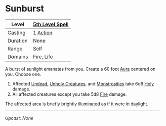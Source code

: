 # Sunburst

| Level    | [5th Level Spell](5th%20Level%20Spells.md)                                   |
| -------- | ---------------------------------------------------------------------------- |
| Casting  | 1 [Action](../../../../Game%20Procedures/Core%20Procedures/Action.md)        |
| Duration | None                                                                         |
| Range    | Self                                                                         |
| Domains  | [Fire](../../Spell%20Domains/Fire.md), [Life](../../Spell%20Domains/Life.md) |

A burst of sunlight emanates from you. Create a 60 foot [Aura](../../Areas%20of%20Effect/Aura.md) centered on you. Choose one.

1. Affected [Undead](../../../../Resources%20for%20GMs/Creatures/Creature%20Types/Undead.md), [Unholy Creatures](../../../../Resources%20for%20GMs/Creatures/Creature%20Types/Unholy%20Creature.md), and [Monstrosities](../../../../Resources%20for%20GMs/Creatures/Creature%20Types/Monstrosity.md) take 6d8 [Holy](../../../../Game%20Procedures/Combat/Damage%20Types/Holy.md) damage.
2. All affected creatures except you take 5d8 [Fire](../../../../Game%20Procedures/Combat/Damage%20Types/Fire.md) damage.

The affected area is briefly brightly illuminated as if it were in daylight.

---
*Upcast: None*
